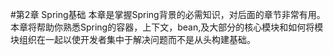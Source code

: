 #第2章 Spring基础
本章是掌握Spring背景的必需知识，对后面的章节非常有用。本章将帮助你熟悉Spring的容器，上下文，bean,及大部分的核心模块和如何将模块组织在一起以使开发者集中于解决问题而不是从头构建基础。



